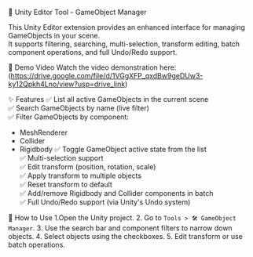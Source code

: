🧠 Unity Editor Tool - GameObject Manager

This Unity Editor extension provides an enhanced interface for managing GameObjects in your scene.  
It supports filtering, searching, multi-selection, transform editing, batch component operations, and full Undo/Redo support.

🎥 Demo Video
Watch the video demonstration here:  
(https://drive.google.com/file/d/1VGgXFP_qxdBw9geDUw3-ky12Qpkh4Lno/view?usp=drive_link)

✨ Features
✅ List all active GameObjects in the current scene  
✅ Search GameObjects by name (live filter)  
✅ Filter GameObjects by component:
- MeshRenderer
- Collider
- Rigidbody
✅ Toggle GameObject active state from the list  
✅ Multi-selection support  
✅ Edit transform (position, rotation, scale)  
✅ Apply transform to multiple objects  
✅ Reset transform to default  
✅ Add/remove Rigidbody and Collider components in batch  
✅ Full Undo/Redo support (via Unity's Undo system)  

🚀 How to Use
1.Open the Unity project.
2. Go to `Tools > 🛠️ GameObject Manager`.
3. Use the search bar and component filters to narrow down objects.
4. Select objects using the checkboxes.
5. Edit transform or use batch operations.

